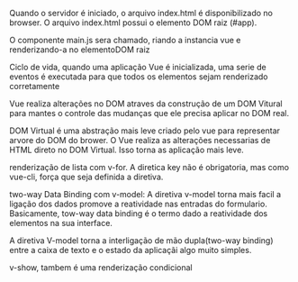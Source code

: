 Quando o servidor é iniciado, o arquivo index.html é disponibilizado no browser. O arquivo
index.html possui o elemento DOM raiz (#app).

O componente main.js sera chamado, riando a instancia vue e renderizando-a no elementoDOM raiz

Ciclo de vida, quando uma aplicação Vue é inicializada, uma serie de eventos é executada 
para que todos os elementos sejam renderizado corretamente

Vue realiza alterações no DOM atraves da construção de um DOM Vitural para mantes o controle
das mudanças  que ele precisa aplicar no DOM real.

DOM Virtual é uma abstração mais leve criado pelo vue para representar arvore do DOM 
do brower. O Vue realiza as alterações necessarias de HTML direto no DOM Virtual. Isso torna 
as aplicação mais leve.

renderização de lista com v-for. A diretica key não é obrigatoria, mas como vue-cli, força 
que seja definida a diretiva.

two-way Data Binding com v-model: A diretiva v-model torna mais facil a ligação dos dados 
promove a reatividade nas entradas do formulario.
Basicamente, tow-way data binding é o termo dado a reatividade dos elementos na sua interface.

A diretiva V-model torna a interligação de mão dupla(two-way binding) entre a caixa de texto
e o estado da aplicaçãi algo muito simples.

v-show, tambem é uma renderização condicional